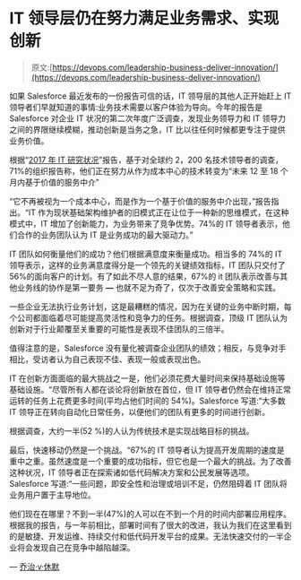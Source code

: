 # IT 领导层仍在努力满足业务需求、实现创新

> 原文:[https://devops.com/leadership-business-deliver-innovation/](https://devops.com/leadership-business-deliver-innovation/)

如果 Salesforce 最近发布的一份报告可信的话，IT 领导层的其他人正开始赶上 IT 领导者们早就知道的事情:业务技术需要以客户体验为导向。今年的报告是 Salesforce 对企业 IT 状况的第二次年度广泛调查，发现业务领导力和 IT 领导力之间的界限继续模糊，推动创新是当务之急，IT 比以往任何时候都更专注于提供业务价值。

根据“[2017 年 IT 研究状况](https://www.salesforce.com/blog/2017/04/2017-state-of-it-research.html)”报告，基于对全球约 2，200 名技术领导者的调查，71%的组织报告称，他们正在努力从作为成本中心的技术转变为“未来 12 至 18 个月内基于价值的服务中介”

“它不再被视为一个成本中心，而是作为一个基于价值的服务中介出现，”报告指出。“IT 作为现状基础架构维护者的旧模式正在让位于一种新的思维模式，在这种模式中，IT 增加了创新能力，为业务带来了竞争优势。74%的 IT 领导者表示，他们合作的业务团队认为 IT 是业务成功的最大驱动力。”

IT 团队如何衡量他们的成功？他们根据满意度来衡量成功。相当多的 74%的 IT 领导表示，这样的业务满意度得分是一个领先的关键绩效指标，IT 团队只交付了 56%的面向客户的计划。有了如此不尽人意的结果，67%的 it 团队表示改善与其他业务线的协作是第一要务 **—** 也就不足为奇了，仅次于改善安全策略和实践。

一些企业无法执行业务计划，这是最糟糕的情况，因为在关键的业务中断时期，每个公司都面临着尽可能提高灵活性和竞争力的任务。根据调查，顶级 IT 团队认为创新对于行业颠覆至关重要的可能性是表现不佳团队的三倍半。

值得注意的是，Salesforce 没有量化被调查企业团队的绩效；相反，与竞争对手相比，受访者认为自己表现不佳、表现一般或表现出色。

IT 在创新方面面临的最大挑战之一是，他们必须花费大量时间来保持基础设施等基础设施。“尽管所有人都在谈论将创新放在首位，但 IT 领导者仍然会在维持正常运转的任务上花费更多时间(平均占他们时间的 54%)。Salesforce 写道:“大多数 IT 领导正在转向自动化日常任务，以便他们的团队有更多的时间进行创新。

根据调查，大约一半(52 %)的人认为传统技术是实现战略目标的挑战。

最后，快速移动仍然是一个挑战。“67%的 IT 领导者认为提高开发周期的速度是重中之重。虽然速度是一个重要的成功指标，但它也是一个最大的挑战。为了改善这种状况，IT 领导者正在探索诸如低代码解决方案和公民发展等选项。Salesforce 写道:“一些问题，即安全性和治理或培训不足，仍然阻碍着 IT 团队将业务用户置于主导地位。

他们现在在哪里？不到一半(47%)的人可以在不到一个月的时间内部署应用程序。根据我的报告，与一年前相比，部署时间有了很大的改进，我认为我们在这里看到的是敏捷、开发运维、持续交付和低代码开发平台的成果。无法快速交付的一半企业将会发现自己在竞争中越陷越深。

— [乔治·v·休默](https://devops.com/author/george-hulme/)
